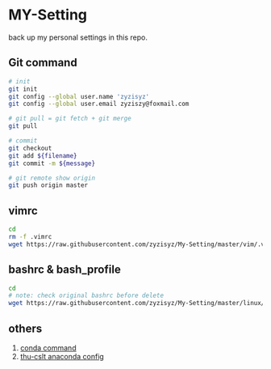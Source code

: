 # MY-Setting

back up my personal settings in this repo.

## Git command

```bash
# init
git init
git config --global user.name 'zyzisyz'
git config --global user.email zyziszy@foxmail.com

# git pull = git fetch + git merge
git pull

# commit
git checkout
git add ${filename}
git commit -m ${message}

# git remote show origin
git push origin master
```

## vimrc

```bash
cd
rm -f .vimrc
wget https://raw.githubusercontent.com/zyzisyz/My-Setting/master/vim/.vimrc
```

## bashrc & bash_profile

```bash
cd
# note: check original bashrc before delete
wget https://raw.githubusercontent.com/zyzisyz/My-Setting/master/linux/.bashrc
```

## others

1. [conda command](https://raw.githubusercontent.com/zyzisyz/My-Setting/master/conda/conda_config.sh)
2. [thu-cslt anaconda config](https://raw.githubusercontent.com/zyzisyz/My-Setting/master/conda/cslt-bashrc)
